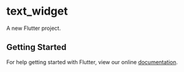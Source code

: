 # text_widget

A new Flutter project.

## Getting Started

For help getting started with Flutter, view our online
[documentation](https://flutter.io/).
